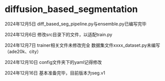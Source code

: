 # diffusion_based_segmentation

2024年12月5日 diff_based_seg_pipeline.py与ensemble.py已编写完毕

2024年12月6日 修改src目录下的文件，以适配train.py

2024年12月7日 trainer相关文件未修改完全
              数据集文件xxxx_dataset.py未编写（ade20k、city）

2024年12月10日 config文件夹下的yaml记得修改

2024年12月16日 基本准备完毕，目前版本为seg.v1
